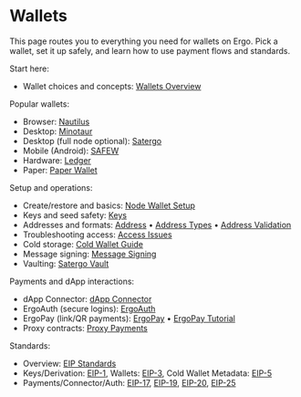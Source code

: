 # Wallets

This page routes you to everything you need for wallets on Ergo. Pick a wallet, set it up safely, and learn how to use payment flows and standards.

Start here:

- Wallet choices and concepts: [Wallets Overview](dev/wallets.md)

Popular wallets:

- Browser: [Nautilus](dev/wallet/nautilus.md)
- Desktop: [Minotaur](dev/wallet/minotaur.md)
- Desktop (full node optional): [Satergo](dev/wallet/satergo.md)
- Mobile (Android): [SAFEW](dev/wallet/safew.md)
- Hardware: [Ledger](dev/wallet/payments/ledger.md)
- Paper: [Paper Wallet](dev/wallet/paper-wallet.md)

Setup and operations:

- Create/restore and basics: [Node Wallet Setup](node/wallet-setup.md)
- Keys and seed safety: [Keys](dev/wallet/keys.md)
- Addresses and formats: [Address](dev/wallet/address.md) • [Address Types](dev/wallet/address/address_types.md) • [Address Validation](dev/wallet/address/address_validation.md)
- Troubleshooting access: [Access Issues](tutorials/access-issues.md)
- Cold storage: [Cold Wallet Guide](tutorials/cold-wallet.md)
- Message signing: [Message Signing](tutorials/message-signing.md)
- Vaulting: [Satergo Vault](dev/wallet/satergo-vault.md)

Payments and dApp interactions:

- dApp Connector: [dApp Connector](dev/wallet/payments/dApp.md)
- ErgoAuth (secure logins): [ErgoAuth](dev/wallet/payments/ergoauth.md)
- ErgoPay (link/QR payments): [ErgoPay](dev/wallet/payments/ergopay/ergo-pay.md) • [ErgoPay Tutorial](dev/wallet/payments/ergopay/ep-tutorial.md)
- Proxy contracts: [Proxy Payments](dev/wallet/payments/proxy.md)

Standards:

- Overview: [EIP Standards](dev/wallet/eip-standards.md)
- Keys/Derivation: [EIP-1](dev/wallet/standards/eip1.md), Wallets: [EIP-3](dev/wallet/standards/eip3.md), Cold Wallet Metadata: [EIP-5](dev/wallet/standards/eip5.md)
- Payments/Connector/Auth: [EIP-17](dev/wallet/payments/standards/eip17.md), [EIP-19](dev/wallet/standards/eip19.md), [EIP-20](dev/wallet/payments/standards/eip20.md), [EIP-25](dev/wallet/payments/standards/eip25.md)
